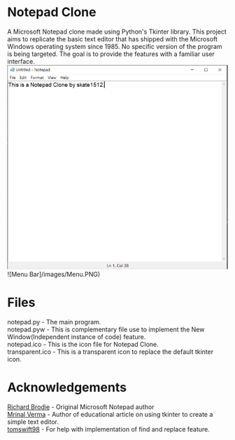 # Notepad Clone
A  Microsoft Notepad clone made using Python's Tkinter library.
This project aims to replicate the basic text editor that has shipped with the Microsoft Windows operating system since 1985. No specific version of the program is being targeted. The goal is to provide the features with a familiar user interface.
![Root Window](/images/Notepad.PNG)  
![Menu Bar]/images/Menu.PNG)
# Files
notepad.py - The main program.  
notepad.pyw - This is complementary file use to implement the New Window(Independent instance of code) feature.  
notepad.ico - This is the icon file for Notepad Clone.  
transparent.ico - This is a transparent icon to replace the default tkinter icon.  

# Acknowledgements
[Richard Brodie](https://en.wikipedia.org/wiki/Richard_Brodie_(programmer)/) - Original Microsoft Notepad author  
[Mrinal Verma](https://www.geeksforgeeks.org/make-notepad-using-tkinter/) - Author of educational article on using tkinter to create a simple text editor.  
[tomswift98](https://github.com/tomswift98/notepad/blob/master/README.md) - For help with implementation of find and replace feature.  

